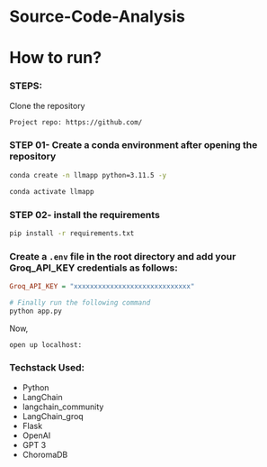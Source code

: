 # Source-Code-Analysis

# How to run?
### STEPS:

Clone the repository

```bash
Project repo: https://github.com/
```
### STEP 01- Create a conda environment after opening the repository

```bash
conda create -n llmapp python=3.11.5 -y
```

```bash
conda activate llmapp
```


### STEP 02- install the requirements
```bash
pip install -r requirements.txt
```

### Create a `.env` file in the root directory and add your Groq_API_KEY credentials as follows:

```ini
Groq_API_KEY = "xxxxxxxxxxxxxxxxxxxxxxxxxxxxx"
```


```bash
# Finally run the following command
python app.py
```

Now,
```bash
open up localhost:
```


### Techstack Used:

- Python
- LangChain
- langchain_community
- LangChain_groq
- Flask
- OpenAI
- GPT 3
- ChoromaDB

